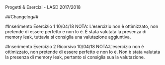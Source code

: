Progetti & Esercizi - LASD 2017/2018



##Changelog##

#Inserimento Esercizio 1 10/04/18
NOTA: L'esercizio non è ottimizzato, non pretende di essere perfetto e non lo è.
È stata valutata la presenza di memory leak, tuttavia si consiglia una valutazione aggiuntiva.

#Inserimento Esercizio 2 Ricorsivo 10/04/18
NOTA:L'esercizio non è ottimizzato, non pretende di essere perfetto e non lo è. 
Non è stata valutata la presenza di memory leak, pertanto si consiglia sua la valutazione.
